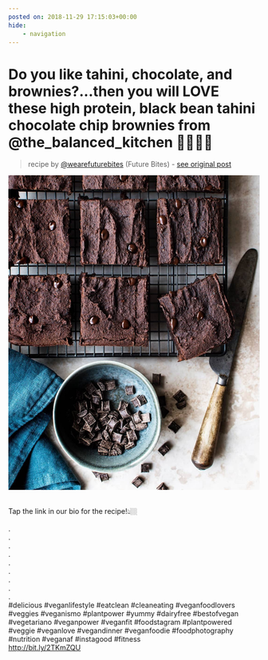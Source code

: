 ```yaml
---
posted on: 2018-11-29 17:15:03+00:00
hide:
    - navigation
---
```


# Do you like tahini, chocolate, and brownies?...then you will LOVE these high protein, black bean tahini chocolate chip brownies from @the_balanced_kitchen 🙌🏼😍🍫⠀ 

> recipe by [@wearefuturebites](https://www.instagram.com/wearefuturebites/) 
(Future Bites) - [see original post](https://instagram.com/p/BqxbLQqBLUv)

![](../img/wearefuturebites_29-11-2018_1711.png)

⠀  
Tap the link in our bio for the recipe!👆🏼⠀  
⠀  
.⠀  
.⠀  
.⠀  
.⠀  
.⠀  
.⠀  
.⠀  
.⠀  
.⠀  
\#delicious \#veganlifestyle \#eatclean \#cleaneating \#veganfoodlovers \#veggies \#veganismo \#plantpower \#yummy \#dairyfree \#bestofvegan \#vegetariano \#veganpower \#veganfit \#foodstagram \#plantpowered \#veggie \#veganlove \#vegandinner \#veganfoodie \#foodphotography \#nutrition \#veganaf \#instagood \#fitness⠀  
http://bit.ly/2TKmZQU   